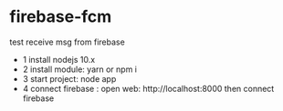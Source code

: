 # firebase-fcm
test receive msg from firebase
- 1 install nodejs 10.x
- 2 install module: yarn or npm i
- 3 start project: node app
- 4 connect firebase : open web: http://localhost:8000 then connect firebase
